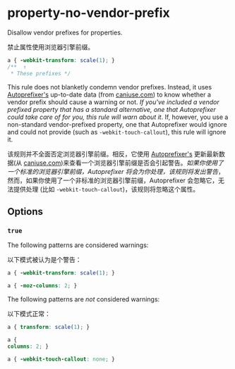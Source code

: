 # property-no-vendor-prefix

Disallow vendor prefixes for properties.

禁止属性使用浏览器引擎前缀。

```css
a { -webkit-transform: scale(1); }
/**  ↑
 * These prefixes */
```

This rule does not blanketly condemn vendor prefixes. Instead, it uses [Autoprefixer's](https://github.com/postcss/autoprefixer) up-to-date data (from [caniuse.com](http://caniuse.com/)) to know whether a vendor prefix should cause a warning or not. *If you've included a vendor prefixed property that has a standard alternative, one that Autoprefixer could take care of for you, this rule will warn about it*. If, however, you use a non-standard vendor-prefixed property, one that Autoprefixer would ignore and could not provide (such as `-webkit-touch-callout`), this rule will ignore it.

该规则并不全面否定浏览器引擎前缀。相反，它使用 [Autoprefixer's](https://github.com/postcss/autoprefixer) 更新最新数据(从 [caniuse.com](http://caniuse.com/))来查看一个浏览器引擎前缀是否会引起警告。*如果你使用了一个标准的浏览器引擎前缀，Autoprefixer 将会为你处理，该规则将发出警告*，然而，如果你使用了一个非标准的浏览器引擎前缀，Autoprefixer 会忽略它，无法提供处理 (比如 `-webkit-touch-callout`)，该规则将忽略这个属性。

## Options

### `true`

The following patterns are considered warnings:

以下模式被认为是个警告：

```css
a { -webkit-transform: scale(1); }
```

```css
a { -moz-columns: 2; }
```

The following patterns are *not* considered warnings:

以下模式正常：

```css
a { transform: scale(1); }
```

```css
a {
columns: 2; }
```

```css
a { -webkit-touch-callout: none; }
```
